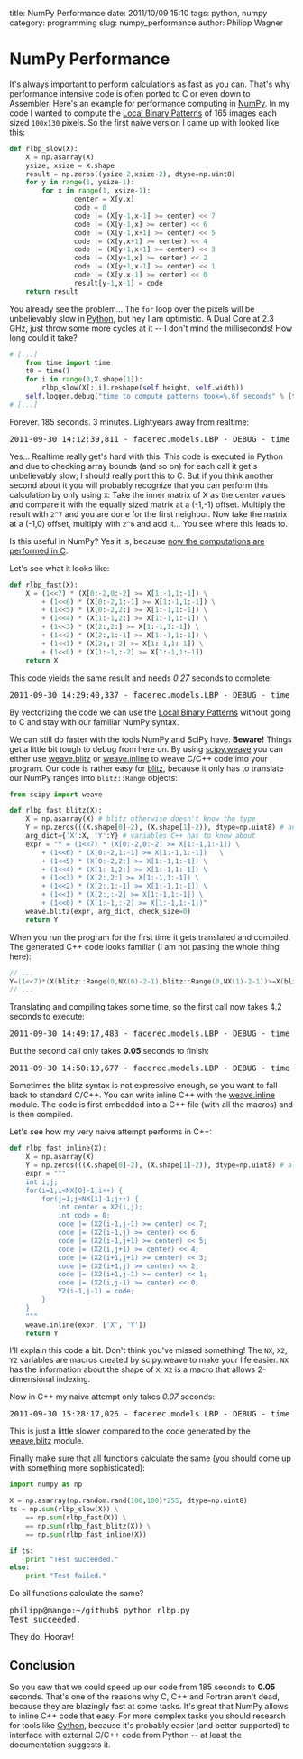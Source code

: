title: NumPy Performance
date: 2011/10/09 15:10
tags: python, numpy
category: programming
slug: numpy_performance
author: Philipp Wagner

# NumPy Performance #

It's always important to perform calculations as fast as you can. That's why performance intensive code is often ported to C or even down to Assembler. Here's an example for performance computing in [NumPy](http://www.scipy.org). In my code I wanted to compute the [Local Binary Patterns](http://www.scholarpedia.org/article/Local_Binary_Patterns) of 165 images each sized ``100x130`` pixels. So the first naive version I came up with looked like this:

```python
def rlbp_slow(X):
	X = np.asarray(X)
	ysize, xsize = X.shape
	result = np.zeros((ysize-2,xsize-2), dtype=np.uint8)
	for y in range(1, ysize-1):
		for x in range(1, xsize-1):
				center = X[y,x]
				code = 0
				code |= (X[y-1,x-1] >= center) << 7
				code |= (X[y-1,x] >= center) << 6
				code |= (X[y-1,x+1] >= center) << 5
				code |= (X[y,x+1] >= center) << 4
				code |= (X[y+1,x+1] >= center) << 3
				code |= (X[y+1,x] >= center) << 2
				code |= (X[y+1,x-1] >= center) << 1
				code |= (X[y,x-1] >= center) << 0
				result[y-1,x-1] = code
	return result
```

You already see the problem... The ``for`` loop over the pixels will be unbelievably slow in [Python](http://www.python.org), but hey I am optimistic. A Dual Core at 2.3 GHz, just throw some more cycles at it -- I don't mind the milliseconds! How long could it take?

```python
# [...]
	from time import time
	t0 = time()
	for i in range(0,X.shape[1]):
		rlbp_slow(X[:,i].reshape(self.height, self.width))
	self.logger.debug("time to compute patterns took=%.6f seconds" % (time()-t0))
# [...]
```

Forever. 185 seconds. 3 minutes. Lightyears away from realtime:

<pre>
2011-09-30 14:12:39,811 - facerec.models.LBP - DEBUG - time to compute patterns took=185.088027 seconds
</pre>

Yes... Realtime really get's hard with this. This code is executed in Python and due to checking array bounds (and so on) for each call it get's unbelievably slow; I should really port this to C. But if you think another second about it you will probably recognize that you can perform this calculation by only using ``X``: Take the inner matrix of X as the center values and compare it with the equally sized matrix at a (-1,-1) offset. Multiply the result with ``2^7`` and you are done for the first neighbor. Now take the matrix at a (-1,0) offset, multiply with ``2^6`` and add it... You see where this leads to. 

Is this useful in NumPy? Yes it is, because [now the computations are performed in C](http://www.scipy.org/PerformancePython). 

Let's see what it looks like:

```python
def rlbp_fast(X):
	X = (1<<7) * (X[0:-2,0:-2] >= X[1:-1,1:-1]) \
		+ (1<<6) * (X[0:-2,1:-1] >= X[1:-1,1:-1]) \
		+ (1<<5) * (X[0:-2,2:] >= X[1:-1,1:-1]) \
		+ (1<<4) * (X[1:-1,2:] >= X[1:-1,1:-1]) \
		+ (1<<3) * (X[2:,2:] >= X[1:-1,1:-1]) \
		+ (1<<2) * (X[2:,1:-1] >= X[1:-1,1:-1]) \
		+ (1<<1) * (X[2:,:-2] >= X[1:-1,1:-1]) \
		+ (1<<0) * (X[1:-1,:-2] >= X[1:-1,1:-1])
	return X
```

This code yields the same result and needs *0.27* seconds to complete:

<pre>
2011-09-30 14:29:40,337 - facerec.models.LBP - DEBUG - time to compute patterns took=0.269666 seconds
</pre>

By vectorizing the code we can use the [Local Binary Patterns](http://www.scholarpedia.org/article/Local_Binary_Patterns) without going to C and stay with our familiar NumPy syntax.

We can still do faster with the tools NumPy and SciPy have. **Beware!** Things get a little bit tough to debug from here on. By using [scipy.weave](http://docs.scipy.org/doc/scipy/reference/tutorial/weave.html) you can either use [weave.blitz](http://docs.scipy.org/doc/scipy/reference/tutorial/weave.html) or [weave.inline](http://docs.scipy.org/doc/scipy/reference/tutorial/weave.html) to weave C/C++ code into your program. Our code is rather easy for [blitz](http://www.oonumerics.org/blitz), because it only has to translate our NumPy ranges into ``blitz::Range`` objects:

```python
from scipy import weave

def rlbp_fast_blitz(X):
	X = np.asarray(X) # blitz otherwise doesn't know the type
	Y = np.zeros(((X.shape[0]-2), (X.shape[1]-2)), dtype=np.uint8) # and we don't want to override X
	arg_dict={'X':X, 'Y':Y} # variables C++ has to know about
	expr = "Y = (1<<7) * (X[0:-2,0:-2] >= X[1:-1,1:-1])	\
		+ (1<<6) * (X[0:-2,1:-1] >= X[1:-1,1:-1])	\
		+ (1<<5) * (X[0:-2,2:] >= X[1:-1,1:-1])	\
		+ (1<<4) * (X[1:-1,2:] >= X[1:-1,1:-1]) \
		+ (1<<3) * (X[2:,2:] >= X[1:-1,1:-1]) \
		+ (1<<2) * (X[2:,1:-1] >= X[1:-1,1:-1])	\
		+ (1<<1) * (X[2:,:-2] >= X[1:-1,1:-1]) \
		+ (1<<0) * (X[1:-1,:-2] >= X[1:-1,1:-1])"
	weave.blitz(expr, arg_dict, check_size=0)
	return Y
```

When you run the program for the first time it gets translated and compiled. The generated C++ code looks familiar (I am not pasting the whole thing here):

```cpp
// ...
Y=(1<<7)*(X(blitz::Range(0,NX(0)-2-1),blitz::Range(0,NX(1)-2-1))>=X(blitz::Range(1,NX(0)-1-1),blitz::Range(1,NX(1)-1-1)))+(1<<6)*[...]
// ...
```

Translating and compiling takes some time, so the first call now takes 4.2 seconds to execute:

<pre>
2011-09-30 14:49:17,483 - facerec.models.LBP - DEBUG - time to compute patterns took=4.170938 seconds
</pre>

But the second call only takes **0.05** seconds to finish:

<pre>
2011-09-30 14:50:19,677 - facerec.models.LBP - DEBUG - time to compute patterns took=0.052150 seconds
</pre>

Sometimes the blitz syntax is not expressive enough, so you want to fall back to standard C/C++. You can write inline C++ with the [weave.inline](http://docs.scipy.org/doc/scipy/reference/tutorial/weave.html) module. The code is first embedded into a C++ file (with all the macros) and is then compiled. 

Let's see how my very naive attempt performs in C++:

```python
def rlbp_fast_inline(X):
	X = np.asarray(X)
	Y = np.zeros(((X.shape[0]-2), (X.shape[1]-2)), dtype=np.uint8) # allocate some space
	expr = """
	int i,j;
	for(i=1;i<NX[0]-1;i++) {
		for(j=1;j<NX[1]-1;j++) {
			int center = X2(i,j);
			int code = 0;
			code |= (X2(i-1,j-1) >= center) << 7;
			code |= (X2(i-1,j) >= center) << 6;
			code |= (X2(i-1,j+1) >= center) << 5;
			code |= (X2(i,j+1) >= center) << 4;
			code |= (X2(i+1,j+1) >= center) << 3;
			code |= (X2(i+1,j) >= center) << 2;
			code |= (X2(i+1,j-1) >= center) << 1;
			code |= (X2(i,j-1) >= center) << 0;
			Y2(i-1,j-1) = code;
		}
	}
	"""
	weave.inline(expr, ['X', 'Y'])
	return Y
```

I'll explain this code a bit. Don't think you've missed something! The ``NX``, ``X2``, ``Y2`` variables are macros created by scipy.weave to make your life easier. ``NX`` has the information about the shape of ``X``; ``X2`` is a macro that allows 2-dimensional indexing.

Now in C++ my naive attempt only takes *0.07* seconds:

<pre>
2011-09-30 15:28:17,026 - facerec.models.LBP - DEBUG - time to compute patterns took=0.069170 seconds
</pre>

This is just a little slower compared to the code generated by the [weave.blitz](http://docs.scipy.org/doc/scipy/reference/tutorial/weave.html) module. 

Finally make sure that all functions calculate the same (you should come up with something more sophisticated):

```python
import numpy as np

X = np.asarray(np.random.rand(100,100)*255, dtype=np.uint8)
ts = np.sum(rlbp_slow(X)) \
	== np.sum(rlbp_fast(X)) \
	== np.sum(rlbp_fast_blitz(X)) \
	== np.sum(rlbp_fast_inline(X))

if ts:
	print "Test succeeded."
else:
	print "Test failed."
```

Do all functions calculate the same?

<pre>
philipp@mango:~/github$ python rlbp.py
Test succeeded.
</pre>

They do. Hooray!

## Conclusion ##

So you saw that we could speed up our code from 185 seconds to **0.05** seconds. That's one of the reasons why C, C++ and Fortran aren't dead, because they are blazingly fast at some tasks. It's great that NumPy allows to inline C++ code that easy. For more complex tasks you should research for tools like [Cython](http://cython.org), because it's probably easier (and better supported) to interface with external C/C++ code from Python -- at least the documentation suggests it.
